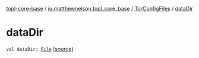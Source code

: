 [topl-core-base](../../index.md) / [io.matthewnelson.topl_core_base](../index.md) / [TorConfigFiles](index.md) / [dataDir](./data-dir.md)

# dataDir

`val dataDir: `[`File`](https://docs.oracle.com/javase/6/docs/api/java/io/File.html) [(source)](https://github.com/05nelsonm/TorOnionProxyLibrary-Android/blob/master/topl-core-base/src/main/java/io/matthewnelson/topl_core_base/TorConfigFiles.kt#L62)